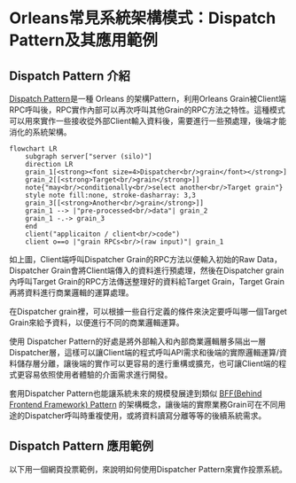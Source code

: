 
# Orleans常見系統架構模式：Dispatch Pattern及其應用範例

## Dispatch Pattern 介紹

[Dispatch Pattern](https://github.com/OrleansContrib/DesignPatterns/blob/master/Dispatcher.md)是一種 Orleans 的架構Pattern，利用Orleans Grain被Client端RPC呼叫後，RPC實作內部可以再次呼叫其他Grain的RPC方法之特性。這種模式可以用來實作一些接收從外部Client輸入資料後，需要進行一些預處理，後端才能消化的系統架構。

<div>

``` mermaid
flowchart LR
    subgraph server["server (silo)"]
    direction LR
    grain_1[<strong><font size=4>Dispatcher<br/>grain</font></strong>]
    grain_2[[<strong>Target<br/>grain</strong>]]
    note{"may<br/>conditionally<br/>select another<br/>Target grain"}
    style note fill:none, stroke-dasharray: 3,3 
    grain_3[[<strong>Another<br/>grain</strong>]]
    grain_1 --> |"pre-processed<br/>data"| grain_2
    grain_1 -.-> grain_3
    end
    client("applicaiton / client<br/>code")
    client o==o |"grain RPCs<br/>(raw input)"| grain_1
```

</div>

如上圖，Client端呼叫Dispatcher Grain的RPC方法以便輸入初始的Raw Data，Dispatcher Grain會將Client端傳入的資料進行預處理，然後在Dispatcher grain內呼叫Target Grain的RPC方法傳送整理好的資料給Target Grain，Target Grain再將資料進行商業邏輯的運算處理。

在Dispatcher grain裡，可以根據一些自行定義的條件來決定要呼叫哪一個Target Grain來給予資料，以便進行不同的商業邏輯運算。

使用 Dispatcher Pattern的好處是將外部輸入和內部商業邏輯層多隔出一層Dispatcher層，這樣可以讓Client端的程式呼叫API需求和後端的實際邏輯運算/資料儲存層分離，讓後端的實作可以更容易的進行重構或擴充，也可讓Client端的程式更容易依照使用者體驗的介面需求進行開發。

套用Dispatcher Pattern也能讓系統未來的規模發展達到類似 [BFF(Behind Frontend Framework) Pattern](https://samnewman.io/patterns/architectural/bff) 的架構概念，讓後端的實際業務Grain可在不同用途的Dispatcher呼叫時重複使用，或將資料讀寫分離等等的後續系統需求。

## Dispatch Pattern 應用範例

以下用一個網頁投票範例，來說明如何使用Dispatcher Pattern來實作投票系統。
